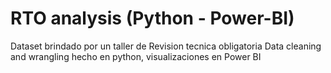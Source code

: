 # RTO analysis (Python - Power-BI)
Dataset brindado por un taller de  Revision tecnica obligatoria 
Data cleaning and wrangling hecho en  python, visualizaciones en Power BI
